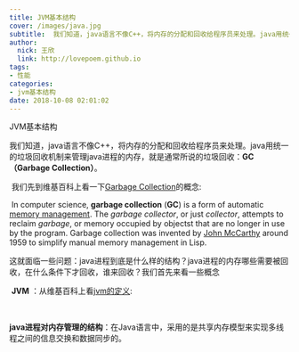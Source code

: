 ```yaml
---
title: JVM基本结构
cover: /images/java.jpg
subtitle:  我们知道，java语言不像C++，将内存的分配和回收给程序员来处理。java用统一的垃圾回收机制来管理java进程的内存，就是通常所说的垃圾回收：GC（Garbage Collection）
author: 
  nick: 王欣
  link: http://lovepoem.github.io
tags: 
- 性能
categories: 
- jvm基本结构
date: 2018-10-08 02:01:02      
---
```


JVM基本结构

​       我们知道，java语言不像C++，将内存的分配和回收给程序员来处理。java用统一的垃圾回收机制来管理java进程的内存，就是通常所说的垃圾回收：**GC（Garbage Collection）**。

​       我们先到维基百科上看一下[Garbage Collection](https://en.wikipedia.org/wiki/Garbage_collection_(computer_science))的概念:

​      In computer science, **garbage collection** (**GC**) is a form of automatic [memory management](https://en.wikipedia.org/wiki/Memory_management). The *garbage collector*, or just *collector*, attempts to reclaim *garbage*, or memory occupied by objectst that are no longer in use by the program. Garbage collection was invented by [John McCarthy](https://en.wikipedia.org/wiki/John_McCarthy_(computer_scientist)) around 1959 to simplify manual memory management in Lisp.

​     这就面临一些问题：java进程到底是什么样的结构？java进程的内存哪些需要被回收，在什么条件下才回收，谁来回收？我们首先来看一些概念

​      **JVM** ：从维基百科上看[jvm的定义](https://en.wikipedia.org/wiki/Java_virtual_machine):

​           

​      **java进程对内存管理的结构**：在Java语言中，采用的是共享内存模型来实现多线程之间的信息交换和数据同步的。 

​    

  